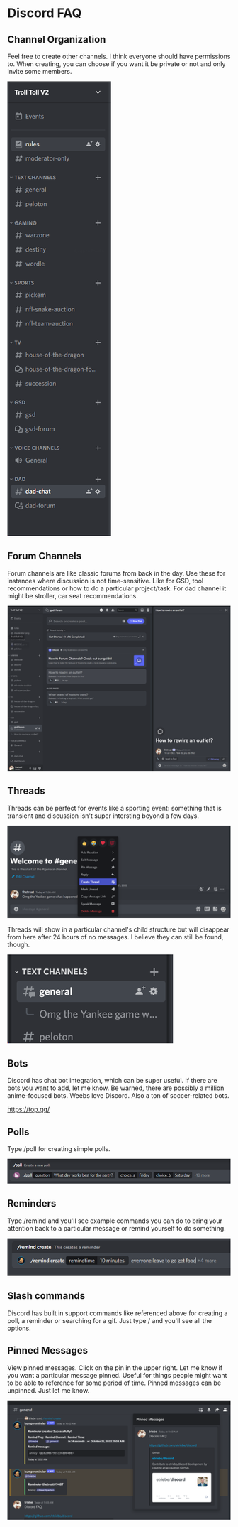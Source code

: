 # Discord FAQ

## Channel Organization

Feel free to create other channels. I think everyone should have permissions to. When creating, you can choose if you want it be private or not and only invite some members. 

![](images/2022-10-21-11-34-05.png)

## Forum Channels

Forum channels are like classic forums from back in the day. Use these for instances where discussion is not time-sensitive. Like for GSD, tool recommendations or how to do a particular project/task. For dad channel it might be stroller, car seat recommendations. 

![](images/2022-10-21-11-35-50.png)

## Threads

Threads can be perfect for events like a sporting event: something that is transient and discussion isn't super intersting beyond a few days.

![](images/2022-10-21-11-37-07.png)

Threads will show in a particular channel's child structure but will disappear from here after 24 hours of no messages. I believe they can still be found, though. 

![](images/2022-10-21-11-39-36.png)

## Bots

Discord has chat bot integration, which can be super useful. If there are bots you want to add, let me know. Be warned, there are possibly a million anime-focused bots. Weebs love Discord. Also a ton of soccer-related bots. 

https://top.gg/

## Polls

Type /poll for creating simple polls.

![](images/2022-10-21-11-49-26.png)

## Reminders

Type /remind and you'll see example commands you can do to bring your attention back to a particular message or remind yourself to do something. 

![](images/2022-10-21-11-46-06.png)

## Slash commands

Discord has built in support commands like referenced above for creating a poll, a reminder or searching for a gif. Just type / and you'll see all the options.

## Pinned Messages
View pinned messages. Click on the pin in the upper right. Let me know if you want a particular message pinned. Useful for things people might want to be able to reference for some period of time. Pinned messages can be unpinned. Just let me know. 

![](images/2022-10-21-11-03-53.png)